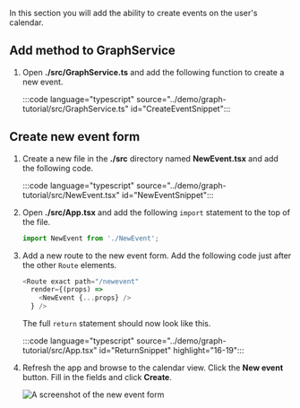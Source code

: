 <!-- markdownlint-disable MD002 MD041 -->

In this section you will add the ability to create events on the user's calendar.

## Add method to GraphService

1. Open **./src/GraphService.ts** and add the following function to create a new event.

    :::code language="typescript" source="../demo/graph-tutorial/src/GraphService.ts" id="CreateEventSnippet":::

## Create new event form

1. Create a new file in the **./src** directory named **NewEvent.tsx** and add the following code.

    :::code language="typescript" source="../demo/graph-tutorial/src/NewEvent.tsx" id="NewEventSnippet":::

1. Open **./src/App.tsx** and add the following `import` statement to the top of the file.

    ```typescript
    import NewEvent from './NewEvent';
    ```

1. Add a new route to the new event form. Add the following code just after the other `Route` elements.

    ```typescript
    <Route exact path="/newevent"
      render={(props) =>
        <NewEvent {...props} /> 
      } />
    ```

    The full `return` statement should now look like this.

    :::code language="typescript" source="../demo/graph-tutorial/src/App.tsx" id="ReturnSnippet" highlight="16-19":::

1. Refresh the app and browse to the calendar view. Click the **New event** button. Fill in the fields and click **Create**.

    ![A screenshot of the new event form](./images/create-event-01.png)
